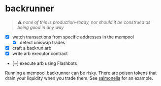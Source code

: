 # backrunner

> :warning: *none of this is production-ready, nor should it be construed as being good in any way*

- [x] watch transactions from specific addresses in the mempool
  - [x] detect uniswap trades
- [x] craft a backrun arb
- [x] write arb executor contract
- [~] execute arb using Flashbots

Running a mempool backrunner can be risky. There are poison tokens that drain your liquidity when you trade them. See [salmonella](https://github.com/Defi-Cartel/salmonella) for an example.
